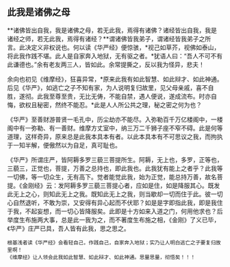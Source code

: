 ## 此我是诸佛之母

**诸佛皆出自我，我是诸佛之母，若无此我，焉得有诸佛？诸经皆出自我，我是诸经之师，若无此我，焉得有诸经？**谓诸佛皆我弟子，谓诸经皆我弟子之所言。此决定义非权说也。何以读《华严经》便惊骇，*视己如草芥，视佛如泰山，将此我作践不堪。此人是自家奔入地狱，无有驱之者。*犹语人曰：“吾人不可不有此谦德也。”余有老友两三人，皆如此。余常提撕之，反以我为怪异，悲夫！

余向也初见《维摩经》，狂喜异常，*原来此我有如此智慧、如此辩才、如此神通。后见《华严》，如逃亡之子不知有家，为人说明复归故里，见父母亲戚，喜不自胜，遂彻。此我至尊至贵，无比无俦，不能自禁，遇人便说，遂成流布。时亦自悔，欲权且秘密，然终不能忍。*此是人人所公共之理，秘之密之何为也？

《华严》至善财游普贤一毛孔中，历尘劫亦不能尽。入弥勒百千万亿楼阁中，一楼阁中有一弥勒、有一善财。维摩方丈室中，纳三万二千狮子座不窄不碍。此是何等道理，这样奇异，原来总是此我本具本有者。以此本具本有不可思议之我，而拘执于一知半解，便傲然以为自足，真可耻也。

《华严》所谓庄严，皆阿耨多罗三藐三菩提所生。阿耨，无上也，多罗，正等也，三藐三，正觉也，菩提，万善之总持也，即此我也。此我犹有能上之者乎？此我等一切佛，等一切众生，无有高下。觉者能觉此我，始为正觉，能总持万善，故名菩提。《金刚经》云：发阿耨多罗三藐三菩提心者，应如是住，如是降服其心。既发此无上之心，则知此无上之我。既知此无上之我，则当歇却一切而住于此。彼一切心自然退听，不敢为崇，又安得有异心起而不伏耶？如是是字即指此我，即是我住于我，不起妄想，而一切心皆降服矣。此即是十方如来入道之门，何用他求也？后举度生布施两大事，总是此一我为之，而不著度生布施之相，《金刚》了义已毕，《华严》庄严已具，吾人皆有此我，思之思之。

```yang
根基浅者读《华严经》会看轻自己，作践自己，自家奔入地狱；实乃让人明白逃亡之子要复归故里啊！
《维摩经》让人领会此我如此智慧、如此辩才、如此神通。思量思量，彻悟矣！！！
```
